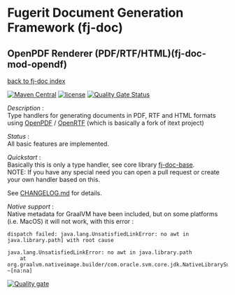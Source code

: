 # Fugerit Document Generation Framework (fj-doc)

## OpenPDF Renderer (PDF/RTF/HTML)(fj-doc-mod-opendf)

[back to fj-doc index](https://github.com/fugerit-org/fj-doc.git)  

[![Maven Central](https://img.shields.io/maven-central/v/org.fugerit.java/fj-doc-mod-openpdf.svg)](https://mvnrepository.com/artifact/org.fugerit.java/fj-doc-mod-openpdf) 
[![license](https://img.shields.io/badge/License-Apache%20License%202.0-teal.svg)](https://opensource.org/licenses/Apache-2.0)
[![Quality Gate Status](https://sonarcloud.io/api/project_badges/measure?project=fugerit-org_fj-doc-mod-openpdf&metric=alert_status)](https://sonarcloud.io/summary/new_code?id=fugerit-org_fj-doc-mod-openpdf)

*Description* :  
Type handlers for generating documents in PDF, RTF and HTML formats using [OpenPDF](https://github.com/LibrePDF/OpenPDF) / [OpenRTF](https://github.com/LibrePDF/OpenRTF) (which is basically a fork of itext project)

*Status* :  
All basic features are implemented.  

*Quickstart* :  
Basically this is only a type handler, see core library [fj-doc-base](https://github.com/fugerit-org/fj-doc.git).  
NOTE: If you have any special need you can open a pull request or create your own handler based on this.

See [CHANGELOG.md](CHANGELOG.md) for details.

*Native support* :   
Native metadata for GraalVM have been included, but on some platforms (i.e. MacOS) it will not work, with this error : 

``` 
dispatch failed: java.lang.UnsatisfiedLinkError: no awt in java.library.path] with root cause

java.lang.UnsatisfiedLinkError: no awt in java.library.path
	at org.graalvm.nativeimage.builder/com.oracle.svm.core.jdk.NativeLibrarySupport.loadLibraryRelative(NativeLibrarySupport.java:120) ~[na:na]
```

[![Quality gate](https://sonarcloud.io/api/project_badges/quality_gate?project=fugerit-org_fj-doc-mod-openpdf)](https://sonarcloud.io/summary/new_code?id=fugerit-org_fj-doc-mod-openpdf)